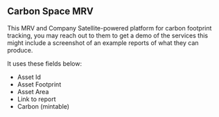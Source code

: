 ## Carbon Space MRV

This MRV and Company Satellite-powered platform for carbon footprint tracking, you may reach out to them to get a demo of the services this might include a screenshot of an example reports of what they can produce.

It uses these fields below:

- Asset Id
- Asset Footprint
- Asset Area
- Link to report
- Carbon (mintable)

